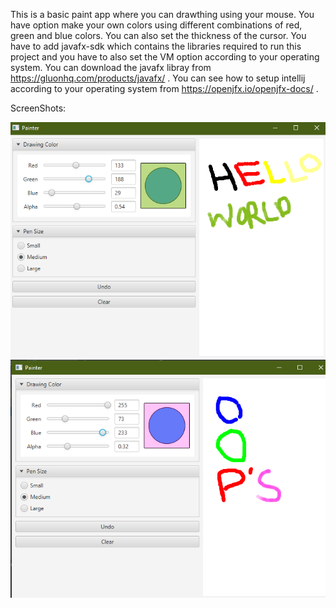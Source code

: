 This is a basic paint app where you can drawthing using your mouse. You have option make your own colors using different combinations 
of red, green and blue colors. You can also set the thickness of the cursor.
You have to add javafx-sdk which contains the libraries required to run this project and you have to also set the VM option 
according to your operating system.
You can download the javafx libray from https://gluonhq.com/products/javafx/ .
You can see how to setup intellij according to your operating system from https://openjfx.io/openjfx-docs/ .

ScreenShots:

![](screenshots/Screenshot1.png)
![](screenshots/Screenshot2.png)
